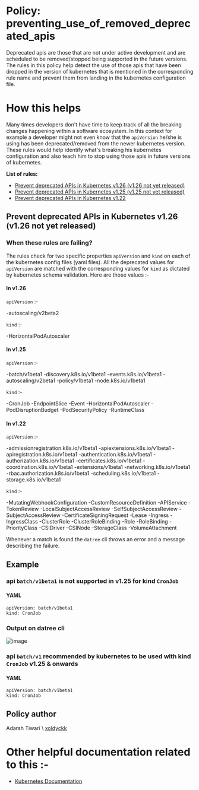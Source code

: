 # Policy: preventing_use_of_removed_deprecated_apis

Deprecated apis are those that are not under active development and are scheduled to
be removed/stopped being supported in the future versions. The rules in this policy help detect the use of those apis that have been dropped in the version of kubernetes that is mentioned in the corresponding rule name and prevent them from landing in the kubernetes configuration file.

# How this helps

Many times developers don't have time to keep track of all the breaking changes happening within a software ecosystem. In this context for example a developer
might not even know that the `apiVersion` he/she is using has been deprecated/removed
from the newer kubernetes version. These rules would help identify what's breaking his
kubernetes configuration and also teach him to stop using those apis in future versions
of kubernetes.

**List of rules:**

- [Prevent deprecated APIs in Kubernetes v1.26 (v1.26 not yet released)](#prevent-depracated-apis-in-kubernetes-v1.26)
- [Prevent deprecated APIs in Kubernetes v1.25 (v1.25 not yet released)](#prevent-depracated-apis-in-kubernetes-v1.25)
- [Prevent deprecated APIs in Kubernetes v1.22](#prevent-depracated-apis-in-kubernetes-v1.22)

## Prevent deprecated APIs in Kubernetes v1.26 (v1.26 not yet released)

### When these rules are failing?

The rules check for two specific properties `apiVersion` and `kind` on each of the kubernetes config files (yaml files). All the deprecated values for `apiVersion` are matched with the corresponding values for `kind` as dictated by kubernetes schema
validation. Here are those values :-

#### In v1.26

`apiVersion` :-

-autoscaling/v2beta2

`kind` :-

-HorizontalPodAutoscaler

#### In v1.25

`apiVersion` :-

-batch/v1beta1
-discovery.k8s.io/v1beta1
-events.k8s.io/v1beta1
-autoscaling/v2beta1
-policy/v1beta1
-node.k8s.io/v1beta1

`kind` :-

-CronJob
-EndpointSlice
-Event
-HorizontalPodAutoscaler
-PodDisruptionBudget
-PodSecurityPolicy
-RuntimeClass

#### In v1.22

`apiVersion` :-

-admissionregistration.k8s.io/v1beta1
-apiextensions.k8s.io/v1beta1
-apiregistration.k8s.io/v1beta1
-authentication.k8s.io/v1beta1
-authorization.k8s.io/v1beta1
-certificates.k8s.io/v1beta1
-coordination.k8s.io/v1beta1
-extensions/v1beta1
-networking.k8s.io/v1beta1
-rbac.authorization.k8s.io/v1beta1
-scheduling.k8s.io/v1beta1
-storage.k8s.io/v1beta1

`kind` :-

-MutatingWebhookConfiguration
-CustomResourceDefinition
-APIService
-TokenReview
-LocalSubjectAccessReview
-SelfSubjectAccessReview
-SubjectAccessReview
-CertificateSigningRequest
-Lease
-Ingress
-IngressClass
-ClusterRole
-ClusterRoleBinding
-Role
-RoleBinding
-PriorityClass
-CSIDriver
-CSINode
-StorageClass
-VolumeAttachment

Whenever a match is found the `datree` cli throws an error and a message describing the failure.

## Example

### api `batch/v1beta1` is not supported in v1.25 for kind `CronJob`

#### YAML

```
apiVersion: batch/v1beta1
kind: CronJob
```

### Output on datree cli

![image](https://github.com/xoldyckk/image/blob/main/customError.png?raw=true)

### api `batch/v1` recommended by kubernetes to be used with kind `CronJob` v1.25 & onwards

#### YAML

```
apiVersion: batch/v1beta1
kind: CronJob
```

## Policy author

Adarsh Tiwari \\ [xoldyckk](https://github.com/xoldyckk)

# Other helpful documentation related to this :-

- [Kubernetes Documentation](https://kubernetes.io/docs/reference/using-api/deprecation-guide/)

